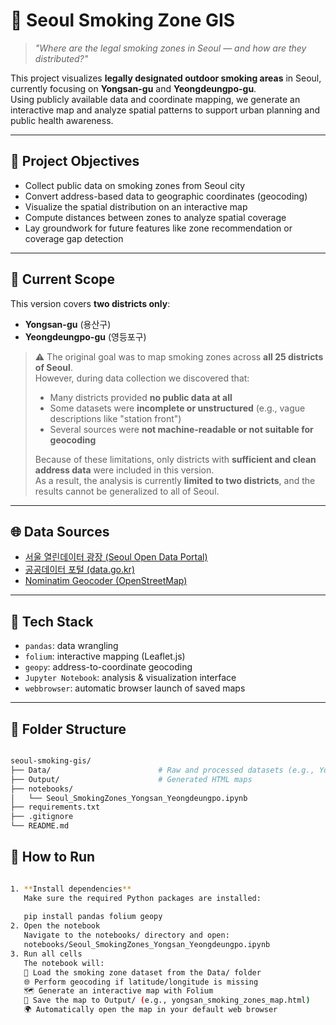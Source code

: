 # 🚬 Seoul Smoking Zone GIS

> *"Where are the legal smoking zones in Seoul — and how are they distributed?"*

This project visualizes **legally designated outdoor smoking areas** in Seoul, currently focusing on **Yongsan-gu** and **Yeongdeungpo-gu**.  
Using publicly available data and coordinate mapping, we generate an interactive map and analyze spatial patterns to support urban planning and public health awareness.

---

## 🎯 Project Objectives
- Collect public data on smoking zones from Seoul city  
- Convert address-based data to geographic coordinates (geocoding)  
- Visualize the spatial distribution on an interactive map  
- Compute distances between zones to analyze spatial coverage  
- Lay groundwork for future features like zone recommendation or coverage gap detection  

---

## 📍 Current Scope
This version covers **two districts only**:
- **Yongsan-gu** (용산구)  
- **Yeongdeungpo-gu** (영등포구)

> ⚠️ The original goal was to map smoking zones across **all 25 districts of Seoul**.  
> However, during data collection we discovered that:
> - Many districts provided **no public data at all**  
> - Some datasets were **incomplete or unstructured** (e.g., vague descriptions like "station front")  
> - Several sources were **not machine-readable or not suitable for geocoding**  
>  
> Because of these limitations, only districts with **sufficient and clean address data** were included in this version.  
> As a result, the analysis is currently **limited to two districts**, and the results cannot be generalized to all of Seoul.

---

## 🌐 Data Sources
- [서울 열린데이터 광장 (Seoul Open Data Portal)](https://data.seoul.go.kr)  
- [공공데이터 포털 (data.go.kr)](https://www.data.go.kr)  
- [Nominatim Geocoder (OpenStreetMap)](https://nominatim.org)  

---

## 🔧 Tech Stack
- `pandas`: data wrangling  
- `folium`: interactive mapping (Leaflet.js)  
- `geopy`: address-to-coordinate geocoding  
- `Jupyter Notebook`: analysis & visualization interface  
- `webbrowser`: automatic browser launch of saved maps  

---

## 🧱 Folder Structure
```bash

seoul-smoking-gis/
├── Data/                        # Raw and processed datasets (e.g., Yongsan CSV)
├── Output/                      # Generated HTML maps
├── notebooks/
│   └── Seoul_SmokingZones_Yongsan_Yeongdeungpo.ipynb
├── requirements.txt
├── .gitignore
└── README.md

```

## 🚀 How to Run
```bash

1. **Install dependencies**  
   Make sure the required Python packages are installed:
   
   pip install pandas folium geopy
2. Open the notebook
   Navigate to the notebooks/ directory and open:
   notebooks/Seoul_SmokingZones_Yongsan_Yeongdeungpo.ipynb
3. Run all cells
   The notebook will:
   📂 Load the smoking zone dataset from the Data/ folder
   🌐 Perform geocoding if latitude/longitude is missing
   🗺️ Generate an interactive map with Folium
   💾 Save the map to Output/ (e.g., yongsan_smoking_zones_map.html)
   🌍 Automatically open the map in your default web browser

```

